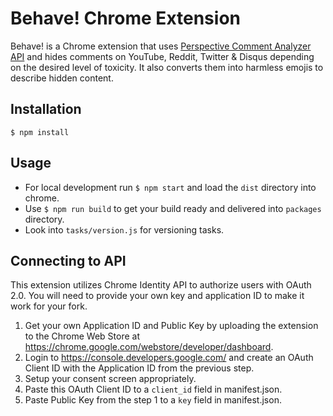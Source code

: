 # Behave! Chrome Extension

Behave! is a Chrome extension that uses [Perspective Comment Analyzer API](https://github.com/conversationai/perspectiveapi) and hides comments on YouTube, Reddit, Twitter & Disqus depending on the desired level of toxicity. It also converts them into harmless emojis to describe hidden content.

## Installation

	$ npm install

## Usage

- For local development run `$ npm start` and load the `dist` directory into chrome.
- Use `$ npm run build` to get your build ready and delivered into `packages` directory.
- Look into `tasks/version.js` for versioning tasks.

## Connecting to API

This extension utilizes Chrome Identity API to authorize users with OAuth 2.0. You will need to provide your own key and application ID to make it work for your fork.

1. Get your own Application ID and Public Key by uploading the extension to the Chrome Web Store at https://chrome.google.com/webstore/developer/dashboard.
2. Login to https://console.developers.google.com/ and create an OAuth Client ID with the Application ID from the previous step.
3. Setup your consent screen appropriately.
4. Paste this OAuth Client ID to a `client_id` field in manifest.json.
5. Paste Public Key from the step 1 to a `key` field in manifest.json.
